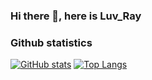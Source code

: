 ### Hi there 👋, here is Luv_Ray
### Github statistics

[![GitHub stats](https://github-readme-stats.vercel.app/api?username=Luv-Ray&show_icons=true&theme=tokyonight)](https://github.com/Luv-Ray)
[![Top Langs](https://github-readme-stats.vercel.app/api/top-langs/?username=Luv-Ray&layout=compact&show_icons=true&count_private=true&theme=tokyonight&langs_count=6)](https://github.com/Luv-Ray)
